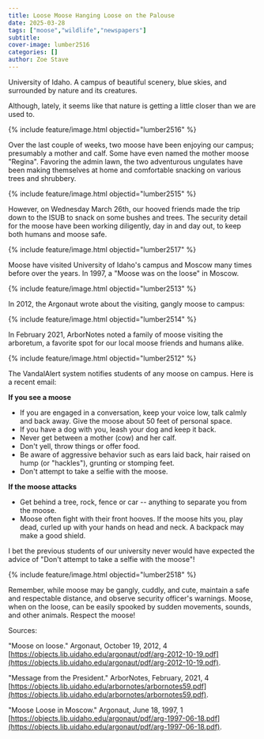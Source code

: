 ```yaml
---
title: Loose Moose Hanging Loose on the Palouse
date: 2025-03-28
tags: ["moose","wildlife","newspapers"]
subtitle: 
cover-image: lumber2516
categories: []
author: Zoe Stave
---
```


University of Idaho. A campus of beautiful scenery, blue skies, and surrounded by nature and its creatures. 

Although, lately, it seems like that nature is getting a little closer than we are used to. 

{% include feature/image.html objectid="lumber2516" %}


Over the last couple of weeks, two moose have been enjoying our campus; presumably a mother and calf. Some have even named the mother moose "Regina".  Favoring the admin lawn, the two adventurous ungulates have been making themselves at home and comfortable snacking on various trees and shrubbery. 

{% include feature/image.html objectid="lumber2515" %}


However, on Wednesday March 26th, our hooved friends made the trip down to the ISUB to snack on some bushes and trees. The security detail for the moose have been working diligently, day in and day out, to keep both humans and moose safe. 

{% include feature/image.html objectid="lumber2517" %}


Moose have visited University of Idaho's campus and Moscow many times before over the years. In 1997, a "Moose was on the loose" in Moscow. 

{% include feature/image.html objectid="lumber2513" %}

In 2012, the Argonaut wrote about the visiting, gangly moose to campus: 

{% include feature/image.html objectid="lumber2514" %}

In February 2021, ArborNotes noted a family of moose visiting the arboretum, a favorite spot for our local moose friends and humans alike. 


{% include feature/image.html objectid="lumber2512" %}


The VandalAlert system notifies students of any moose on campus. Here is a recent email: 

**If you see a moose** 
- If you are engaged in a conversation, keep your voice low, talk calmly and back away. Give the moose about 50 feet of personal space.
- If you have a dog with you, leash your dog and keep it back. 
- Never get between a mother (cow) and her calf. 
- Don't yell, throw things or offer food. 
- Be aware of aggressive behavior such as ears laid back, hair raised on hump (or "hackles"), grunting or stomping feet. 
- Don't attempt to take a selfie with the moose. 
	
**If the moose attacks** 
- Get behind a tree, rock, fence or car -- anything to separate you from the moose. 
- Moose often fight with their front hooves. If the moose hits you, play dead, curled up with your hands on head and neck. A backpack may make a good shield. 


I bet the previous students of our university never would have expected the advice of "Don't attempt to take a selfie with the moose"!


{% include feature/image.html objectid="lumber2518" %}


Remember, while moose may be gangly, cuddly, and cute, maintain a safe and respectable distance, and observe security officer's warnings. Moose, when on the loose, can be easily spooked by sudden movements, sounds, and other animals. Respect the moose!

Sources: 

"Moose on loose." Argonaut, October 19, 2012, 4 [https://objects.lib.uidaho.edu/argonaut/pdf/arg-2012-10-19.pdf](https://objects.lib.uidaho.edu/argonaut/pdf/arg-2012-10-19.pdf).

"Message from the President." ArborNotes, February, 2021, 4 [https://objects.lib.uidaho.edu/arbornotes/arbornotes59.pdf](https://objects.lib.uidaho.edu/arbornotes/arbornotes59.pdf). 

"Moose Loose in Moscow." Argonaut, June 18, 1997, 1 [https://objects.lib.uidaho.edu/argonaut/pdf/arg-1997-06-18.pdf](https://objects.lib.uidaho.edu/argonaut/pdf/arg-1997-06-18.pdf). 

